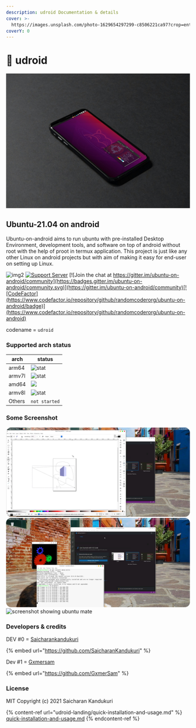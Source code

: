 ```yaml
---
description: udroid Documentation & details
cover: >-
  https://images.unsplash.com/photo-1629654297299-c8506221ca97?crop=entropy&cs=srgb&fm=jpg&ixid=MnwxOTcwMjR8MHwxfHNlYXJjaHw0fHxsaW51eHxlbnwwfHx8fDE2MzU4NTk1Njc&ixlib=rb-1.2.1&q=85
coverY: 0
---
```


# 🐧 udroid

![a rendered image showing udroid ubuntu mate desktop environment running on smartphone](<.gitbook/assets/banner (1).jpg>)

## Ubuntu-21.04 on android

Ubuntu-on-android aims to run ubuntu with pre-installed Desktop Environment, development tools, and software on top of android without root with the help of proot in termux application. This project is just like any other Linux on android projects but with aim of making it easy for end-user on setting up Linux.

![img2](https://badges.frapsoft.com/os/v1/open-source.svg?v=103) [![Support Server](https://img.shields.io/discord/892727774828199976?color=blue\&label=join%20%23udroid\&logo=discord\&logoColor=white\&style=for-the-badge)](https://discord.gg/h7wZ9BfbU9) [![Join the chat at https://gitter.im/ubuntu-on-android/community](https://badges.gitter.im/ubuntu-on-android/community.svg)](https://gitter.im/ubuntu-on-android/community)[![CodeFactor](https://www.codefactor.io/repository/github/randomcoderorg/ubuntu-on-android/badge)](https://www.codefactor.io/repository/github/randomcoderorg/ubuntu-on-android)

codename = `udroid`

### Supported arch status

| arch   | status                                                              |
| ------ | ------------------------------------------------------------------- |
| arm64  | ![stat](https://img.shields.io/badge/-installable-brightgreen)      |
| armv7l | ![stat](https://img.shields.io/badge/-installable-brightgreen)      |
| amd64  | ![](https://img.shields.io/badge/-inprogress-blue)                  |
| armv8l | ![stat](https://img.shields.io/badge/-partially%20supported-orange) |
| Others | `not started`                                                       |

### Some Screenshot

![screenshot showing udroid with pre-installed xfce4 using libreoffice draw app](.gitbook/assets/three.png) ![screenshot showing udroid with pre-installed xfce4 using vscode and glxgeras running](<.gitbook/assets/four (1).png>) ![screenshot showing ubuntu mate](<.gitbook/assets/IMG\_20211014\_084106 (1).jpg>)

### Developers & credits

DEV #0 = [Saicharankandukuri](https://github.com/SaicharanKandukuri)

{% embed url="https://github.com/SaicharanKandukuri" %}

Dev #1 = [Gxmersam](https://github.com/GxmerSam)

{% embed url="https://github.com/GxmerSam" %}

### License

MIT Copyright (c) 2021 Saicharan Kandukuri

{% content-ref url="udroid-landing/quick-installation-and-usage.md" %}
[quick-installation-and-usage.md](udroid-landing/quick-installation-and-usage.md)
{% endcontent-ref %}

